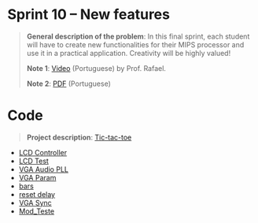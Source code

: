 # Sprint 10 – New features

> **General description of the problem**: In this final sprint, each student will have to create new functionalities for their
MIPS processor and use it in a practical application. Creativity will be highly valued!
> 
> **Note 1**: [Video](https://www.youtube.com/watch?v=Jk1Bh8ReVIM) (Portuguese) by Prof. Rafael.
> 
> **Note 2**: [PDF](https://github.com/NibiruFT/CPU-MIPS/blob/main/Sprint%2010/images/Sprint10%20-%20Novas%20funcionalidades%20-%20CPU%20MIPS.pdf) (Portuguese)

# Code

> **Project description**: [Tic-tac-toe](https://github.com/NibiruFT/CPU-MIPS/blob/main/Sprint%2010/images/Sprint%2010%20(1).pdf)

- [LCD Controller](https://github.com/NibiruFT/CPU-MIPS/blob/main/Sprint%2010/respostas/LCD_Controller.v)
- [LCD Test](https://github.com/NibiruFT/CPU-MIPS/blob/main/Sprint%2010/respostas/LCD_TEST.v)
- [VGA Audio PLL](https://github.com/NibiruFT/CPU-MIPS/blob/main/Sprint%2010/respostas/VGA_Audio_PLL.v)
- [VGA Param](https://github.com/NibiruFT/CPU-MIPS/blob/main/Sprint%2010/respostas/VGA_Param.h)
- [bars](https://github.com/NibiruFT/CPU-MIPS/blob/main/Sprint%2010/respostas/bars.v)
- [reset delay](https://github.com/NibiruFT/CPU-MIPS/blob/main/Sprint%2010/respostas/reset_delay.v)
- [VGA Sync](https://github.com/NibiruFT/CPU-MIPS/blob/main/Sprint%2010/respostas/vga_sync.v)
- [Mod_Teste](https://github.com/NibiruFT/CPU-MIPS/blob/main/Sprint%2010/respostas/Mod_Teste.v)

